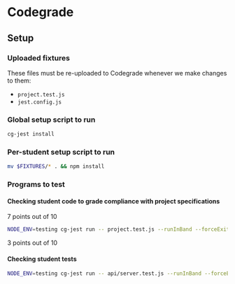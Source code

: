 # Codegrade

## Setup

### Uploaded fixtures

These files must be re-uploaded to Codegrade whenever we make changes to them:

- `project.test.js`
- `jest.config.js`

### Global setup script to run

```bash
cg-jest install
```

### Per-student setup script to run

```bash
mv $FIXTURES/* . && npm install
```

### Programs to test

#### Checking student code to grade compliance with project specifications

7 points out of 10

```bash
NODE_ENV=testing cg-jest run -- project.test.js --runInBand --forceExit
```

3 points out of 10

#### Checking student tests

```bash
NODE_ENV=testing cg-jest run -- api/server.test.js --runInBand --forceExit
```
